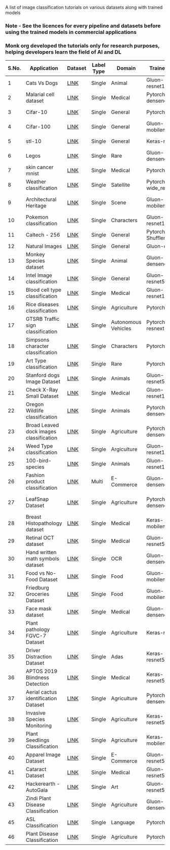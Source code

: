 A list of image classification tutorials on various datasets along with trained models


### Note - See the licences for every pipeline and datasets before using the trained models in commercial applications

### Monk org developed the tutorials only for research purposes, helping developers learn the field of AI and DL


| S.No. | Application                             | Dataset                                                                                                                                                                    | Label Type | Domain              | Trained Model 1          | Trained Model 2          | Trained Model 3        | How to use/create                                                                                                                                                                                                                   |
|-------|-----------------------------------------|----------------------------------------------------------------------------------------------------------------------------------------------------------------------------|------------|---------------------|--------------------------|--------------------------|------------------------|-------------------------------------------------------------------------------------------------------------------------------------------------------------------------------------------------------------------------------------|
| 1     | Cats Vs Dogs                            | [LINK](https://www.kaggle.com/c/dogs-vs-cats)                                                                                                                              | Single     | Animal              | Gluon-resnet18_v1        | Gluon-resnet34_v1        | Gluon-resnet50_v1      | [LINK](https://github.com/Tessellate-Imaging/monk_v1/blob/master/study_roadmaps/4_image_classification_zoo/Classifier%20-%20Cats%20vs%20Dogs.ipynb)                                                                                 |
| 2     | Malarial cell dataset                   | [LINK](https://www.kaggle.com/iarunava/cell-images-for-detecting-malaria)                                                                                                  | Single     | Medical             | Pytorch-densenet121      | Pytorch-densenet161      | Pytorch-densenet169    | [LINK](https://github.com/Tessellate-Imaging/monk_v1/blob/master/study_roadmaps/4_image_classification_zoo/Classifier%20-%20Malarial%20Cell%20Identitfication.ipynb)                                                                |
| 3     | Cifar-10                                | [LINK](https://www.cs.toronto.edu/~kriz/cifar.html)                                                                                                                        | Single     | General             | Pytorch-vgg11_bn         | Pytorch-vgg13_bn         | Pytorch-vgg16_bn       | [LINK](https://github.com/Tessellate-Imaging/monk_v1/blob/master/study_roadmaps/4_image_classification_zoo/Classifier%20-%20Cifar10%20Dataset.ipynb)                                                                                |
| 4     | Cifar-100                               | [LINK](https://www.cs.toronto.edu/~kriz/cifar.html)                                                                                                                        | Single     | General             | Gluon-mobilenet_v3_large | Gluon-mobilenet_v3_large | -                      | [LINK](https://github.com/Tessellate-Imaging/monk_v1/blob/master/study_roadmaps/4_image_classification_zoo/Classifier%20-%20Cifar100%20Dataset.ipynb)                                                                               |
| 5     | stl-10                                  | [LINK](http://ai.stanford.edu/~acoates/stl10/)                                                                                                                             | Single     | General             | Keras-resnet50           | Keras-resnet101          | Keras-resnet152        | [LINK](https://github.com/Tessellate-Imaging/monk_v1/blob/master/study_roadmaps/4_image_classification_zoo/Classifier%20-%20STL10%20Dataset.ipynb)                                                                                  |
| 6     | Legos                                   | [LINK](https://www.kaggle.com/joosthazelzet/lego-brick-images)                                                                                                             | Single     | Rare                | Gluon-densenet161        | Gluon-densenet169        | Gluon-densenet201      | [LINK](https://github.com/Tessellate-Imaging/monk_v1/blob/master/study_roadmaps/4_image_classification_zoo/Classifier%20-%20Lego%20bricks%20type.ipynb)                                                                             |
| 7     | skin cancer mnist                       | [LINK](https://www.kaggle.com/kmader/skin-cancer-mnist-ham10000)                                                                                                           | Single     | Medical             | Pytorch-resnet50         | Pytorch-resnet101        | Pytorch-resnet151      | [LINK](https://github.com/Tessellate-Imaging/monk_v1/blob/master/study_roadmaps/4_image_classification_zoo/Classifier%20-%20Skin%20Cancer%20Mnist.ipynb)                                                                            |
| 8     | Weather classification                  | [LINK](https://data.mendeley.com/datasets/4drtyfjtfy/1)                                                                                                                    | Single     | Satellite           | Pytorch-wide_resnet50_2  | Pytorch-wide_resnet101_2 | -                      | [LINK](https://github.com/Tessellate-Imaging/monk_v1/blob/master/study_roadmaps/4_image_classification_zoo/Classifier%20-%20Weather%20type%20classification.ipynb)                                                                  |
| 9     | Architectural Heritage                  | [LINK](https://old.datahub.io/dataset/architectural-heritage-elements-image-dataset)                                                                                       | Single     | Scene               | Gluon-mobilenet_v1       | Gluon-mobilenet_v2       | -                      | [LINK}(https://github.com/Tessellate-Imaging/monk_v1/blob/master/study_roadmaps/4_image_classification_zoo/Classifier%20-%20Architectural%20Heritage%20site.ipynb)                                                                  |
| 10    | Pokemon classification                  | [LINK](https://www.kaggle.com/lantian773030/pokemonclassification)                                                                                                         | Single     | Characters          | Gluon-resnet18_v2        | Gluon-resnet34_v2        | Gluon-resnet50_v2      | [LINK](https://github.com/Tessellate-Imaging/monk_v1/blob/master/study_roadmaps/4_image_classification_zoo/Classifier%20-%20Art%20style%20type%20dataset.ipynb)                                                                     |
| 11    | Caltech - 256                           | [LINK](https://www.kaggle.com/jessicali9530/caltech256)                                                                                                                    | Single     | General             | Pytorch-Shufflenet_0_5   | Pytorch-Shufflenet_1_0   | Pytorch-Shufflenet_1_5 | [LINK](https://github.com/Tessellate-Imaging/monk_v1/blob/master/study_roadmaps/4_image_classification_zoo/Classifier%20-%20Caltech-256%20dataset.ipynb)                                                                            |
| 12    | Natural Images                          | [LINK](https://www.kaggle.com/prasunroy/natural-images)                                                                                                                    | Single     | General             | Gluon-darknet53          | Gluon-alexnet            | -                      | [LINK](https://github.com/Tessellate-Imaging/monk_v1/blob/master/study_roadmaps/4_image_classification_zoo/Classifier%20-%20Natural%20Images.ipynb)                                                                                 |
| 13    | Monkey Species dataset                  | [LINK](https://www.kaggle.com/slothkong/10-monkey-species)                                                                                                                 | Single     | Animal              | Gluon-densenet161        | Gluon-densenet169        | Gluon-densenet201      | [LINK](https://github.com/Tessellate-Imaging/monk_v1/blob/master/study_roadmaps/4_image_classification_zoo/Classifier%20-%20Monkey%20Species.ipynb)                                                                                 |
| 14    | Intel Image classification              | [LINK](https://www.kaggle.com/puneet6060/intel-image-classification)                                                                                                       | Single     | General             | Gluon-resnet50_v2        | Gluon-resnet101_v2       | Gluon-resnet152_v2     | [LINK](https://github.com/Tessellate-Imaging/monk_v1/blob/master/study_roadmaps/4_image_classification_zoo/Classifier%20-%20Intel%20Image%20Classification%20Challenge.ipynb)                                                       |
| 15    | Blood cell type classification          | [LINK](https://www.kaggle.com/paultimothymooney/blood-cells)                                                                                                               | Single     | Medical             | Gluon-resnet18_v1        | Gluon-resnet34_v1        | Gluon-resnet50_v1      | [LINK](https://github.com/Tessellate-Imaging/monk_v1/blob/master/study_roadmaps/4_image_classification_zoo/Classifier%20-%20Blood%20Cell%20Type%20Classification_%20Understanding%20the%20impact%20of%20depth%20in%20network.ipynb) |
| 16    | Rice diseases classification            | [LINK](https://www.kaggle.com/minhhuy2810/rice-diseases-image-dataset)                                                                                                     | Single     | Agriculture         | Pytorch-vgg13_bn         | Pytorch-vgg16_bn         | Pytorch-vgg19_bn       | [LINK](https://github.com/Tessellate-Imaging/monk_v1/blob/master/study_roadmaps/4_image_classification_zoo/Classifier%20-%20Rice%20disease%20type%20classification.ipynb)                                                           |
| 17    | GTSRB Traffic sign classification       | [LINK](https://www.kaggle.com/meowmeowmeowmeowmeow/gtsrb-german-traffic-sign)                                                                                              | Single     | Autonomous Vehicles | Pytorch-resnext101_32x8d | Pytorch-resnext50_32x4d  | -                      | [LINK](https://github.com/Tessellate-Imaging/monk_v1/blob/master/study_roadmaps/4_image_classification_zoo/Classifier%20-%20German%20Traffic%20Sign%20Classification.ipynb)                                                         |
| 18    | Simpsons character classification       | [LINK](https://www.kaggle.com/alexattia/the-simpsons-characters-dataset)                                                                                                   | Single     | Characters          | Pytorch-alexnet          | Pytorch-vgg16            | -                      | [LINK](https://github.com/Tessellate-Imaging/monk_v1/blob/master/study_roadmaps/4_image_classification_zoo/Classifier%20-%20Simpsons%20characer%20recognition.ipynb)                                                                |
| 19    | Art Type classification                 | [LINK](https://www.kaggle.com/thedownhill/art-images-drawings-painting-sculpture-engraving)                                                                                | Single     | Rare                | Pytorch-vgg13            | Pytorch-vgg16            | Pytorch-vgg19_bn       | [LINK](https://github.com/Tessellate-Imaging/monk_v1/blob/master/study_roadmaps/4_image_classification_zoo/Classifier%20-%20Art%20style%20type%20dataset.ipynb)                                                                     |
| 20    | Stanford dogs Image Dataset             | [LINK](https://www.kaggle.com/jessicali9530/stanford-dogs-dataset)                                                                                                         | Single     | Animals             | Gluon-resnet50_v1        | Gluon-resnet101_v1       | Gluon-resnet152_v1     | [LINK](https://github.com/Tessellate-Imaging/monk_v1/blob/master/study_roadmaps/4_image_classification_zoo/Classifier%20-%20Dog%20breed%20type.ipynb)                                                                               |
| 21    | Check X-Ray Small Dataset               | [LINK](https://www.kaggle.com/paultimothymooney/chest-xray-pneumonia)                                                                                                      | Single     | Medical             | Gluon-resnet18_v2        | Gluon-resnet34_v2        | Gluon-resnet50_v2      | [LINK](https://github.com/Tessellate-Imaging/monk_v1/blob/master/study_roadmaps/4_image_classification_zoo/Classifier%20-%20Chest%20X-Ray%20based%20Pneumonia%20Classification%20-%20Infected%20Vs%20Normal%20X-rays.ipynb)         |
| 22    | Oregon Wildlife classification          | [LINK](https://www.kaggle.com/virtualdvid/oregon-wildlife)                                                                                                                 | Single     | Animals             | Pytorch-densenet121      | Pytorch-densenet161      | Pytorch-densenet169    | [LINK](https://github.com/Tessellate-Imaging/monk_v1/blob/master/study_roadmaps/4_image_classification_zoo/Classifier%20-%20Oregon%20Wildlife%20Dataset.ipynb)                                                                      |
| 23    | Broad Leaved dock images classification | [LINK](https://www.kaggle.com/gavinarmstrong/open-sprayer-images)                                                                                                          | Single     | Agriculture         | Pytorch-densenet161      | Pytorch-densenet169      | Pytorch-densenet201    | [LINK](https://github.com/Tessellate-Imaging/monk_v1/blob/master/study_roadmaps/4_image_classification_zoo/Classifier%20-%20Broad%20leaved%20dock%20images%20for%20weed%20sprayer.ipynb)                                            |
| 24    | Weed Type classification                | [LINK](https://github.com/AlexOlsen/DeepWeeds)                                                                                                                             | Single     | Argiculture         | Gluon-resnet18_v1        | Gluon-resnet34_v1        | Gluon-resnet50_v1      | [LINK](https://github.com/Tessellate-Imaging/monk_v1/blob/master/study_roadmaps/4_image_classification_zoo/Classifier%20-%20Weed%20Species%20Classification%20-%20Hyperparameter%20Tuning%20using%20Monk.ipynb)                     |
| 25    | 100-bird-species                        | [LINK](https://www.kaggle.com/gpiosenka/100-bird-species)                                                                                                                  | Single     | Animals             | Gluon-resnet18_v2        | Gluon-resnet34_v2        | Gluon-resnet50_v2      | [LINK](https://github.com/Tessellate-Imaging/monk_v1/blob/master/study_roadmaps/4_image_classification_zoo/Classifier%20-%20Bird%20Species%20Dataset.ipynb)                                                                         |
| 26    | Fashion product classification          | [LINK](https://www.kaggle.com/paramaggarwal/fashion-product-images-dataset)                                                                                                | Multi      | E-Commerce          | Gluon-densenet169        | -                        | -                      | [LINK](https://github.com/Tessellate-Imaging/monk_v1/blob/master/study_roadmaps/4_image_classification_zoo/Classifier%20-%20Fashion%20Images%20tagging.ipynb)                                                                       |
| 27    | LeafSnap Dataset                        | [LINK](https://www.kaggle.com/xhlulu/leafsnap-dataset)                                                                                                                     | Single     | Agriculture         | Pytorch-densenet121      | Pytorch-densenet161      | Pytorch-densenet169    | [LINK}(https://github.com/Tessellate-Imaging/monk_v1/blob/master/study_roadmaps/4_image_classification_zoo/Classifier%20-%20LeafSnap%20Dataset.ipynb)                                                                               |
| 28    | Breast Histopathology dataset           | [LINK](https://www.kaggle.com/paultimothymooney/breast-histopathology-images)                                                                                              | Single     | Medical             | Keras-mobilenet_v2       | -                        | -                      | [LINK](https://github.com/Tessellate-Imaging/monk_v1/blob/master/study_roadmaps/4_image_classification_zoo/Classifier%20-%20Broad%20leaved%20dock%20images%20for%20weed%20sprayer.ipynb)                                            |
| 29    | Retinal OCT dataset                     | [LINK](https://www.kaggle.com/paultimothymooney/kermany2018)                                                                                                               | Single     | Medical             | Gluon-resnet50_v2        | Gluon-resnet101_v2       | Gluon-resnet152_v2     | [LINK](https://github.com/Tessellate-Imaging/monk_v1/blob/master/study_roadmaps/4_image_classification_zoo/Classifier%20-%20Retinal%20OCT%20Images.ipynb)                                                                           |
| 30    | Hand written math symbols dataset       | [LINK](https://www.kaggle.com/xainano/handwrittenmathsymbols)                                                                                                              | Single     | OCR                 | Gluon-densenet161        | Gluon-densenet169        | Gluon-densenet201      | [LINK](https://github.com/Tessellate-Imaging/monk_v1/blob/master/study_roadmaps/4_image_classification_zoo/Classifier%20-%20Math%20Symbols.ipynb)                                                                                   |
| 31    | Food vs No-Food Dataset                 | [LINK](https://www.kaggle.com/trolukovich/food5k-image-dataset)                                                                                                            | Single     | Food                | Gluon-mobilenetv3_small  | Gluon-mobilenetv3_large  | -                      | [LINK](https://github.com/Tessellate-Imaging/monk_v1/blob/master/study_roadmaps/4_image_classification_zoo/Classifier%20-%20Food%20vs%20Non-Food.ipynb)                                                                             |
| 32    | Friedburg Groceries Dataset             | [LINK](https://github.com/PhilJd/freiburg_groceries_dataset)                                                                                                               | Single     | Food                | Gluon-mobilenetv3_small  | Gluon-mobilenetv3_large  |                        | [LINK](https://github.com/Tessellate-Imaging/monk_v1/blob/master/study_roadmaps/4_image_classification_zoo/Classifier%20-%20Friedburg%20Groceries%20Dataset.ipynb)                                                                  |
| 33    | Face mask dataset                       | [LINK](https://github.com/X-zhangyang/Real-World-Masked-Face-Dataset)                                                                                                      | Single     | Medical             | Gluon-densenet121        | Gluon-densenet161        | Gluon-densenet169      | [LINK](https://github.com/Tessellate-Imaging/monk_v1/blob/master/study_roadmaps/4_image_classification_zoo/Classifier%20-%20Face-mask%20dataset.ipynb)                                                                              |
| 34    | Plant pathology FGVC-7 Dataset          | [LINK](https://www.kaggle.com/c/plant-pathology-2020-fgvc7)                                                                                                                | Single     | Agriculture         | Keras-resnet50           | Keras-resnet101          | -                      | [LINK](https://github.com/Tessellate-Imaging/monk_v1/blob/master/study_roadmaps/4_image_classification_zoo/Classifier%20-%20Plant%20Pathology%20FGVC7%20Dataset.ipynb)                                                              |
| 35    | Driver Distraction Dataset              | [LINK](https://www.kaggle.com/c/state-farm-distracted-driver-detection/data)                                                                                               | Single     | Adas                | Keras-resnet50_v2        | Keras-resnet101_v2       | -                      | [LINK](https://github.com/Tessellate-Imaging/monk_v1/blob/master/study_roadmaps/4_image_classification_zoo/Classifier%20-%20State%20Farm%20Distracted%20Driver%20Detection.ipynb)                                                   |
| 36    | APTOS 2019 Blindness Detection          | [LINK](https://www.kaggle.com/c/aptos2019-blindness-detection/data)                                                                                                        | Single     | Medical             | Keras-resnet50_v2        | Keras-resnet101_v2       | -                      | [LINK](https://github.com/Tessellate-Imaging/monk_v1/blob/master/study_roadmaps/4_image_classification_zoo/Classifier%20-%20APTOS%202019%20Blindness%20Detection.ipynb)                                                             |
| 37    | Aerial cactus identification Dataset    | [LINK](https://www.kaggle.com/c/aerial-cactus-identification)                                                                                                              | Single     | Agriculture         | Pytorch-densenet161      | Pytorch-densenet169      | Pytorch-densenet201    | [LINK](https://github.com/Tessellate-Imaging/monk_v1/blob/master/study_roadmaps/4_image_classification_zoo/Classifier%20-%20APTOS%202019%20Blindness%20Detection.ipynb)                                                             |
| 38    | Invasive Species Monitoring             | [LINK](https://www.kaggle.com/c/invasive-species-monitoring/data)                                                                                                          | Single     | Agriculture         | Keras-resnet50_v2        | Keras-resnet101_v2       | Keras-resnet152_v2     | [LINK](https://github.com/Tessellate-Imaging/monk_v1/blob/master/study_roadmaps/4_image_classification_zoo/Classifier%20-%20Invasive%20Species%20Monitoring.ipynb)                                                                  |
| 39    | Plant Seedlings Classification          | [LINK](https://www.kaggle.com/c/plant-seedlings-classification/data)                                                                                                       | Single     | Agriculture         | Keras-mobilenet_v2       | -                        | -                      | [LINK](https://github.com/Tessellate-Imaging/monk_v1/blob/master/study_roadmaps/4_image_classification_zoo/Classifier%20-%20Plant%20Seedling%20Dataset.ipynb)                                                                       |
| 40    | Apparel Image Dataset                   | [LINK](https://www.kaggle.com/trolukovich/apparel-images-dataset)                                                                                                          | Single     | E-Commerce          | Gluon-resnet50_v2        | Gluon-resnet101_v2       | Gluon-resnet152_v2     | [LINK](https://github.com/Tessellate-Imaging/monk_v1/blob/master/study_roadmaps/4_image_classification_zoo/Classifier%20-%20Apparel%20images%20dataset.ipynb)                                                                       |
| 41    | Cataract Dataset                        | [LINK](https://www.kaggle.com/jr2ngb/cataractdataset)                                                                                                                      | Single     | Medical             | Gluon-resnet50_v2        | Gluon-resnet101_v2       | Gluon-resnet152_v2     | [LINK](https://github.com/Tessellate-Imaging/monk_v1/blob/master/study_roadmaps/4_image_classification_zoo/Classifier%20-%20Cataract%20Dataset.ipynb)                                                                               |
| 42    | Hackerearth - AutoGala                  | [LINK](https://www.hackerearth.com/challenges/competitive/hackerearth-deep-learning-challenge-auto-tag-images-gala/machine-learning/auto-tag-images-of-the-gala-9e47fb31/) | Single     | Art                 | Gluon-resnet50_v2        | Gluon-resnet101_v2       | Gluon-resnet152_v2     | [LINK](https://github.com/Tessellate-Imaging/monk_v1/blob/master/study_roadmaps/4_image_classification_zoo/Classifier%20-%20Auto%20tag%20gala%20Hackerearth%20Dataset%20.ipynb)                                                     |
| 43    | Zindi Plant Disease Classification      | [LINK](https://zindi.africa/competitions/iclr-workshop-challenge-1-cgiar-computer-vision-for-crop-disease)                                                                 | Single     | Agriculture         | Gluon-densenet161        | Gluon-densenet169        | Gluon-densenet201      | [LINK](https://github.com/Tessellate-Imaging/monk_v1/blob/master/study_roadmaps/4_image_classification_zoo/Classifier%20-%20Plant%20Disease%20Zindi%20Competition.ipynb)                                                            |
| 45    | ASL Classification                      | [LINK](https://www.kaggle.com/grassknoted/asl-alphabet)                                                                                                                    | Single     | Language            | Pytorch-resnet18         | Pytorch-resnet34         | Pytorch-resnet50       | [LINK](https://github.com/Tessellate-Imaging/monk_v1/blob/master/study_roadmaps/4_image_classification_zoo/Classifier%20-%20American%20Sign%20Language%20Dataset.ipynb)                                                             |
| 46    | Plant Disease Classification            | [LINK](https://plantvillage.psu.edu/)                                                                                                                                      | Single     | Agriculture         | Pytorch-resnet18         | Pytorch-resnet34         | Pytorch-resnet50       | [LINK](https://github.com/Tessellate-Imaging/monk_v1/blob/master/study_roadmaps/4_image_classification_zoo/Classifier%20-%20Plant%20Disease%20Dataset.ipynb)                                                                        |
